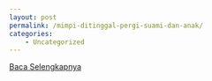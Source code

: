 ```yaml
---
layout: post
permalink: /mimpi-ditinggal-pergi-suami-dan-anak/
categories:
    - Uncategorized
---
```


[Baca Selengkapnya](/06)